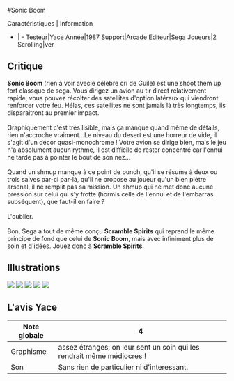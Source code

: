 #Sonic Boom

Caractéristiques | Information
- | -
Testeur|Yace
Année|1987
Support|Arcade
Editeur|Sega
Joueurs|2
Scrolling|ver

## Critique
<b>Sonic Boom </b> (rien à voir avecle célèbre cri de Guile) est une shoot them up fort classque de sega. Vous dirigez un avion au tir direct relativement rapide, vous pouvez récolter des satellites d'option latéraux qui viendront renforcer votre feu. Hélas, ces satellites ne sont jamais là très longtemps, ils disparaitront au premier impact.<br/><br/>Graphiquement c'est très lisible, mais ça manque quand même de détails, rien n'accroche vraiment...Le niveau du desert est une horreur de vide, il s'agit d'un décor quasi-monochrome ! Votre avion se dirige bien, mais le jeu n'a absolument aucun rythme, il est difficile de rester concentré car l'ennui ne tarde pas à pointer le bout de son nez...<br/><br/>Quand un shmup manque à ce point de punch, qu'il se résume à deux ou trois salves par-ci par-là, qu'il ne propose au joueur qu'un bien piètre arsenal, il ne remplit pas sa mission. Un shmup qui ne met donc aucune pression sur celui qui s'y frotte (hormis celle de l'ennui et de l'embarras subséquent), que faut-il en faire ?<br/><br/>L'oublier.<br/><br/>Bon, Sega  a tout de même conçu <b>Scramble Spirits</b> qui reprend le même principe de fond que celui de <b>Sonic Boom</b>, mais avec infiniment plus de soin et d'idées. Jouez donc à <b>Scramble Spirits</b>.

## Illustrations
![](http://www.shmup.com/images/thumbs/img_fiche_1_963.png)
![](http://www.shmup.com/images/thumbs/img_fiche_2_963.png)
![](http://www.shmup.com/images/thumbs/img_fiche_3_963.png)
![](http://www.shmup.com/images/thumbs/)
![](http://www.shmup.com/images/thumbs/)

## L'avis Yace
Note globale|4
-|-
Graphisme|assez étranges, on leur sent un soin qui les rendrait même médiocres !
Son|Sans rien de particulier ni d'interessant.
